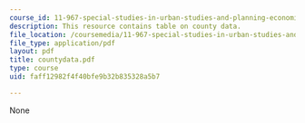 ```yaml
---
course_id: 11-967-special-studies-in-urban-studies-and-planning-economic-development-planning-skills-january-iap-2007
description: This resource contains table on county data.
file_location: /coursemedia/11-967-special-studies-in-urban-studies-and-planning-economic-development-planning-skills-january-iap-2007/faff12982f4f40bfe9b32b835328a5b7_countydata.pdf
file_type: application/pdf
layout: pdf
title: countydata.pdf
type: course
uid: faff12982f4f40bfe9b32b835328a5b7

---
```

None